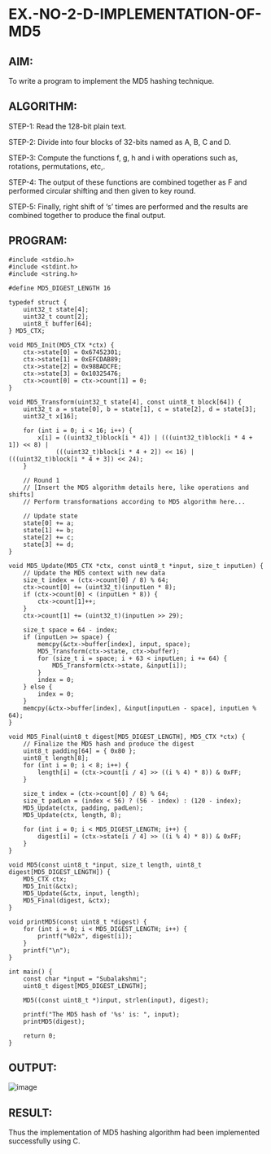 # EX.-NO-2-D-IMPLEMENTATION-OF-MD5

## AIM:
  To write a program to implement the MD5 hashing technique.
## ALGORITHM:
  
  STEP-1: Read the 128-bit plain text.
  
  STEP-2: Divide into four blocks of 32-bits named as A, B, C and D.
  
  STEP-3: Compute the functions f, g, h and i with operations such as, rotations, permutations, etc,.
  
  STEP-4: The output of these functions are combined together as F and performed circular shifting and then given to key round.
  
  STEP-5: Finally, right shift of ‘s’ times are performed and the results are combined together to produce the final output.
  
## PROGRAM:
```
#include <stdio.h>
#include <stdint.h>
#include <string.h>

#define MD5_DIGEST_LENGTH 16

typedef struct {
    uint32_t state[4];
    uint32_t count[2];
    uint8_t buffer[64];
} MD5_CTX;

void MD5_Init(MD5_CTX *ctx) {
    ctx->state[0] = 0x67452301;
    ctx->state[1] = 0xEFCDAB89;
    ctx->state[2] = 0x98BADCFE;
    ctx->state[3] = 0x10325476;
    ctx->count[0] = ctx->count[1] = 0;
}

void MD5_Transform(uint32_t state[4], const uint8_t block[64]) {
    uint32_t a = state[0], b = state[1], c = state[2], d = state[3];
    uint32_t x[16];

    for (int i = 0; i < 16; i++) {
        x[i] = ((uint32_t)block[i * 4]) | (((uint32_t)block[i * 4 + 1]) << 8) |
             (((uint32_t)block[i * 4 + 2]) << 16) | (((uint32_t)block[i * 4 + 3]) << 24);
    }

    // Round 1
    // [Insert the MD5 algorithm details here, like operations and shifts]
    // Perform transformations according to MD5 algorithm here...

    // Update state
    state[0] += a;
    state[1] += b;
    state[2] += c;
    state[3] += d;
}

void MD5_Update(MD5_CTX *ctx, const uint8_t *input, size_t inputLen) {
    // Update the MD5 context with new data
    size_t index = (ctx->count[0] / 8) % 64;
    ctx->count[0] += (uint32_t)(inputLen * 8);
    if (ctx->count[0] < (inputLen * 8)) {
        ctx->count[1]++;
    }
    ctx->count[1] += (uint32_t)(inputLen >> 29);

    size_t space = 64 - index;
    if (inputLen >= space) {
        memcpy(&ctx->buffer[index], input, space);
        MD5_Transform(ctx->state, ctx->buffer);
        for (size_t i = space; i + 63 < inputLen; i += 64) {
            MD5_Transform(ctx->state, &input[i]);
        }
        index = 0;
    } else {
        index = 0;
    }
    memcpy(&ctx->buffer[index], &input[inputLen - space], inputLen % 64);
}

void MD5_Final(uint8_t digest[MD5_DIGEST_LENGTH], MD5_CTX *ctx) {
    // Finalize the MD5 hash and produce the digest
    uint8_t padding[64] = { 0x80 };
    uint8_t length[8];
    for (int i = 0; i < 8; i++) {
        length[i] = (ctx->count[i / 4] >> ((i % 4) * 8)) & 0xFF;
    }
    
    size_t index = (ctx->count[0] / 8) % 64;
    size_t padLen = (index < 56) ? (56 - index) : (120 - index);
    MD5_Update(ctx, padding, padLen);
    MD5_Update(ctx, length, 8);

    for (int i = 0; i < MD5_DIGEST_LENGTH; i++) {
        digest[i] = (ctx->state[i / 4] >> ((i % 4) * 8)) & 0xFF;
    }
}

void MD5(const uint8_t *input, size_t length, uint8_t digest[MD5_DIGEST_LENGTH]) {
    MD5_CTX ctx;
    MD5_Init(&ctx);
    MD5_Update(&ctx, input, length);
    MD5_Final(digest, &ctx);
}

void printMD5(const uint8_t *digest) {
    for (int i = 0; i < MD5_DIGEST_LENGTH; i++) {
        printf("%02x", digest[i]);
    }
    printf("\n");
}

int main() {
    const char *input = "Subalakshmi";
    uint8_t digest[MD5_DIGEST_LENGTH];

    MD5((const uint8_t *)input, strlen(input), digest);
    
    printf("The MD5 hash of '%s' is: ", input);
    printMD5(digest);

    return 0;
}
```
## OUTPUT:
![image](https://github.com/user-attachments/assets/edd9223f-37c2-4ece-996e-dd66ccd94cef)

## RESULT:
  Thus the implementation of MD5 hashing algorithm had been implemented successfully using C.
